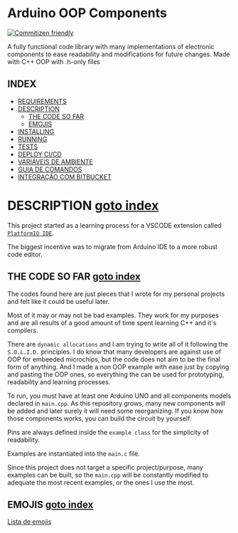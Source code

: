 
# Arduino OOP Components

[![Commitizen friendly](https://img.shields.io/badge/commitizen-friendly-brightgreen.svg)](http://commitizen.github.io/cz-cli/)

A fully functional code library with many implementations of electronic components to ease readability and modifications for future changes. Made with C++ OOP with .h-only files 

## INDEX
  * [REQUIREMENTS](#requirements-)
  * [DESCRIPTION](#description-)
	* [THE CODE SO FAR](#the-code-so-far-)
	* [EMOJIS](#emojis-)
  * [INSTALLING](#installing-)
  * [RUNNING](#running-)
  * [TESTS](#tests-)
  * [DEPLOY CI/CD](#deploy-ci-cd-)
  * [VARIÁVEIS DE AMBIENTE](#variaveis-de-ambiente-)
  * [GUIA DE COMANDOS](#guia-de-comandos-)
  * [INTEGRAÇÃO COM BITBUCKET](#integracao-com-bitbucket-)

# DESCRIPTION [goto index](#index)
This project started as a learning process for a VSCODE extension called [`PlatformIO IDE`](https://marketplace.visualstudio.com/items?itemName=platformio.platformio-ide).

The biggest incentive was to migrate from Arduino IDE to a more robust code editor. 

## THE CODE SO FAR [goto index](#index)

The codes found here are just pieces that I wrote for my personal projects and felt like it could be useful later.

Most of it may or may not be bad examples. They work for my purposes and are all results of a good amount of time spent learning C++ and it's compilers.

There are `dynamic allocations` and I am trying to write all of it following the `S.O.L.I.D.` principles. I do know that many developers are against use of OOP for embeeded microchips, but the code does not aim to be the final form of anything. And I made a non OOP example with ease just by copying and pasting the OOP ones, so everything the can be used for prototyping, readability and learning processes.

To run, you must have at least one Arduino UNO and all components models declared in `main.cpp`. As this repository grows, many new components will be added and later surely it will need some reorganizing.
If you know how those components works, you can build the circuit by yourself.

Pins are always defined inside the `example class` for the simplicity of readability.

Examples are instantiated into the `main.c` file.

Since this project does not target a specific project/purpose, many examples can be built, so the `main.cpp` will be constantly modified to adequate the most recent examples, or the ones I use the most.


## EMOJIS [goto index](#index)

[Lista de emojis](https://emojis.github.io/index.html)
